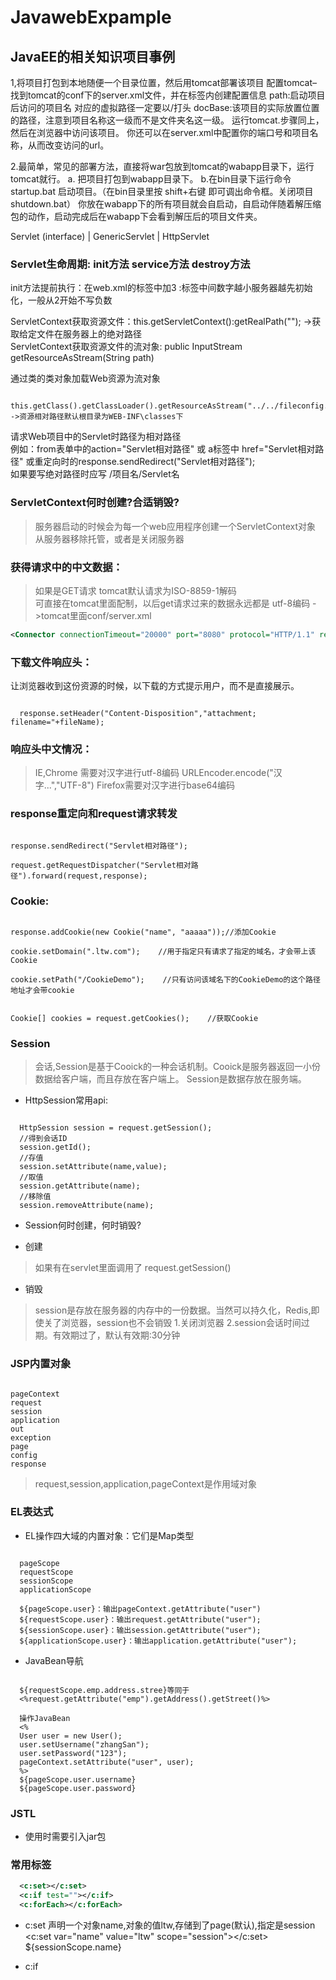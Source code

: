 # JavawebExpample
## JavaEE的相关知识项目事例

1,将项目打包到本地随便一个目录位置，然后用tomcat部署该项目
配置tomcat–找到tomcat的conf下的server.xml文件，并在标签内创建配置信息
path:启动项目后访问的项目名   对应的虚拟路径一定要以/打头
docBase:该项目的实际放置位置的路径，注意到项目名称这一级而不是文件夹名这一级。 
运行tomcat.步骤同上，然后在浏览器中访问该项目。 
你还可以在server.xml中配置你的端口号和项目名称，从而改变访问的url。

2.最简单，常见的部署方法，直接将war包放到tomcat的wabapp目录下，运行tomcat就行。
a. 把项目打包到wabapp目录下。
b.在bin目录下运行命令 startup.bat 启动项目。（在bin目录里按 shift+右键 即可调出命令框。关闭项目 shutdown.bat）
你放在wabapp下的所有项目就会自启动，自启动伴随着解压缩包的动作，启动完成后在wabapp下会看到解压后的项目文件夹。

Servlet (interface)
  |
GenericServlet
  |
HttpServlet

### Servlet生命周期: init方法 service方法 destroy方法

init方法提前执行：在web.xml的<servlet>标签中加<load-on-startup>3</load-on-startup> :标签中间数字越小服务器越先初始化，一般从2开始不写负数</br>

ServletContext获取资源文件：this.getServletContext():getRealPath(""); ->获取给定文件在服务器上的绝对路径</br>
ServletContext获取资源文件的流对象: public InputStream getResourceAsStream(String path)

通过类的类对象加载Web资源为流对象</br>
<pre><code>
this.getClass().getClassLoader().getResourceAsStream("../../fileconfig.properties"); ->资源相对路径默认根目录为WEB-INF\classes下
</code></pre>
请求Web项目中的Servlet时路径为相对路径</br>
例如：from表单中的action="Servlet相对路径"  或 a标签中 href="Servlet相对路径"  或重定向时的response.sendRedirect("Servlet相对路径");</br>
如果要写绝对路径时应写  /项目名/Servlet名

### ServletContext何时创建?合适销毁?
> 服务器启动的时候会为每一个web应用程序创建一个ServletContext对象</br>
> 从服务器移除托管，或者是关闭服务器

### 获得请求中的中文数据：
> 如果是GET请求  tomcat默认请求为ISO-8859-1解码</br>
> 可直接在tomcat里面配制，以后get请求过来的数据永远都是 utf-8编码  ->tomcat里面conf/server.xml</br>
```xml
<Connector connectionTimeout="20000" port="8080" protocol="HTTP/1.1" redirectPort="8443" URIEncoding="UTF-8"/>
```

### 下载文件响应头：
让浏览器收到这份资源的时候，以下载的方式提示用户，而不是直接展示。</br>
<pre><code>
  response.setHeader("Content-Disposition","attachment; filename="+fileName);
</code></pre>

### 响应头中文情况：
> IE,Chrome 需要对汉字进行utf-8编码   URLEncoder.encode("汉字...","UTF-8")
> Firefox需要对汉字进行base64编码

### response重定向和request请求转发</br>
<pre><code>
response.sendRedirect("Servlet相对路径");</br>
request.getRequestDispatcher("Servlet相对路径").forward(request,response);
</code></pre>

### Cookie:</br>
<pre><code>
response.addCookie(new Cookie("name", "aaaaa"));//添加Cookie</br>
cookie.setDomain(".ltw.com");    //用于指定只有请求了指定的域名，才会带上该Cookie</br>
cookie.setPath("/CookieDemo");    //只有访问该域名下的CookieDemo的这个路径地址才会带cookie</br>

Cookie[] cookies = request.getCookies();    //获取Cookie
</code></pre>

### Session
> 会话,Session是基于Cooick的一种会话机制。Cooick是服务器返回一小份数据给客户端，而且存放在客户端上。 Session是数据存放在服务端。</br>
* HttpSession常用api:<br>
<pre><code>
  HttpSession session = request.getSession();
  //得到会话ID
  session.getId();
  //存值
  session.setAttribute(name,value);
  //取值
  session.getAttribute(name);
  //移除值
  session.removeAttribute(name);
</code></pre>

* Session何时创建，何时销毁?

* 创建
> 如果有在servlet里面调用了 request.getSession()

* 销毁
> session是存放在服务器的内存中的一份数据。当然可以持久化，Redis,即使关了浏览器，session也不会销毁
> 1.关闭浏览器
> 2.session会话时间过期。有效期过了，默认有效期:30分钟

### JSP内置对象
<pre><code>
pageContext
request
session
application
out
exception
page
config
response
</code></pre>
> request,session,application,pageContext是作用域对象

### EL表达式
* EL操作四大域的内置对象：它们是Map类型
<pre><code>
  pageScope
  requestScope
  sessionScope
  applicationScope

  ${pageScope.user}：输出pageContext.getAttribute("user")
  ${requestScope.user}：输出request.getAttribute("user");
  ${sessionScope.user}：输出session.getAttribute("user");
  ${applicationScope.user}：输出application.getAttribute("user");
</code></pre>
* JavaBean导航
<pre><code>
  ${requestScope.emp.address.stree}等同于
  <%request.getAttribute("emp").getAddress().getStreet()%>

  操作JavaBean
  <%
  User user = new User();
  user.setUsername("zhangSan");
  user.setPassword("123");
  pageContext.setAttribute("user", user);
  %>
  ${pageScope.user.username}
  ${pageScope.user.password}
</code></pre>

### JSTL
* 使用时需要引入jar包
### 常用标签
```xml
  <c:set></c:set>
  <c:if test=""></c:if>
  <c:forEach></c:forEach>
```
* c:set
  声明一个对象name,对象的值ltw,存储到了page(默认),指定是session<br>
  <c:set var="name" value="ltw" scope="session"></c:set><br>
  ${sessionScope.name}<br>

* c:if
